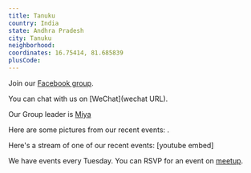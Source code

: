 ```yaml
---
title: Tanuku
country: India
state: Andhra Pradesh
city: Tanuku
neighborhood: 
coordinates: 16.75414, 81.685839
plusCode:
---
```

Join our [Facebook group](https://www.facebook.com/groups/Free.code.camp.Tanuku).

You can chat with us on [WeChat](wechat URL).

Our Group leader is [Miya](freecodecamp.org/miya)

Here are some pictures from our recent events:
![]().

Here's a stream of one of our recent events:
[youtube embed]

We have events every Tuesday. You can RSVP for an event on [meetup](meetupurl).

